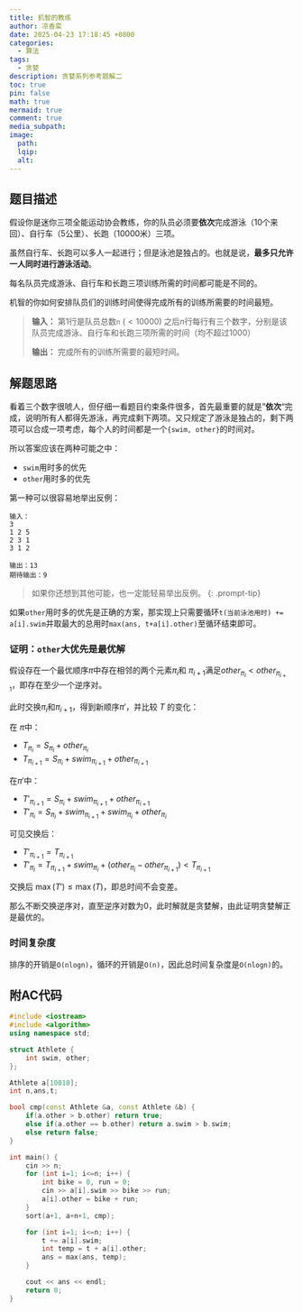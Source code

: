 ```yaml
---
title: 机智的教练
author: 凉香栾
date: 2025-04-23 17:18:45 +0800
categories:
  - 算法
tags:
  - 贪婪
description: 贪婪系列参考题解二
toc: true
pin: false
math: true
mermaid: true
comment: true
media_subpath: 
image:
  path: 
  lqip: 
  alt:
---
```


## 题目描述

假设你是迷你三项全能运动协会教练，你的队员必须要**依次**完成游泳（$10$个来回）、自行车（$5$公里）、长跑（$10000$米）三项。

虽然自行车、长跑可以多人一起进行；但是泳池是独占的。也就是说，**最多只允许一人同时进行游泳活动**。

每名队员完成游泳、自行车和长跑三项训练所需的时间都可能是不同的。

机智的你如何安排队员们的训练时间使得完成所有的训练所需要的时间最短。

> **输入：**
> 第$1$行是队员总数`n` $(\lt10000)$
> 之后$n$行每行有三个数字，分别是该队员完成游泳、自行车和长跑三项所需的时间（均不超过$1000$）
> 
> **输出：**
> 完成所有的训练所需要的最短时间。


## 解题思路

看着三个数字很唬人，但仔细一看题目约束条件很多，首先最重要的就是”**依次**“完成，说明所有人都得先游泳，再完成剩下两项。又只规定了游泳是独占的，剩下两项可以合成一项考虑，每个人的时间都是一个`{swim, other}`的时间对。

所以答案应该在两种可能之中：
- `swim`用时多的优先
- `other`用时多的优先

第一种可以很容易地举出反例：
```text
输入：
3  
1 2 5  
2 3 1  
3 1 2

输出：13
期待输出：9
```

> 如果你还想到其他可能，也一定能轻易举出反例。
{: .prompt-tip}

如果`other`用时多的优先是正确的方案，那实现上只需要循环`t(当前泳池用时) += a[i].swim`并取最大的总用时`max(ans, t+a[i].other)`至循环结束即可。

### 证明：`other`大优先是最优解

假设存在一个最优顺序$\pi$中存在相邻的两个元素$\pi_i$和 $\pi_{i+1}$满足$other_{\pi_i} < other_{\pi_{i+1}}$，即存在至少一个逆序对。 

此时交换$\pi_i$和$\pi_{i+1}$，得到新顺序$\pi'$，并比较 $T$ 的变化：

在 $\pi$中：
- $T_{\pi_i} = S_{\pi_i} + other_{\pi_i}$
- $T_{\pi_{i+1}} = S_{\pi_i} + swim_{\pi_{i+1}} + other_{\pi_{i+1}}$

在$\pi'$中：
- $T'_{\pi_{i+1}} = S_{\pi_i} + swim_{\pi_{i+1}} + other_{\pi_{i+1}}$
- $T'_{\pi_i} = S_{\pi_i} + swim_{\pi_{i+1}} + swim_{\pi_i} + other_{\pi_i}$

可见交换后：
- $T'_{\pi_{i+1}} = T_{\pi_{i+1}}$
- $T'_{\pi_i} = T_{\pi_{i+1}} + swim_{\pi_i} + (other_{\pi_i}- other_{\pi_{i+1}}) < T_{\pi_{i+1}}$

交换后 $\max(T') \le \max(T)$，即总时间不会变差。

那么不断交换逆序对，直至逆序对数为$0$，此时解就是贪婪解，由此证明贪婪解正是最优的。

### 时间复杂度

排序的开销是`O(nlogn)`，循环的开销是`O(n)`，因此总时间复杂度是`O(nlogn)`的。
  
## 附AC代码

```cpp
#include <iostream>
#include <algorithm>
using namespace std;

struct Athlete {
    int swim, other;
};

Athlete a[10010];
int n,ans,t;

bool cmp(const Athlete &a, const Athlete &b) {
    if(a.other > b.other) return true;
    else if(a.other == b.other) return a.swim > b.swim;
    else return false;
}

int main() {
    cin >> n;
    for (int i=1; i<=n; i++) {
	    int bike = 0, run = 0;
        cin >> a[i].swim >> bike >> run;
        a[i].other = bike + run;
    }
    sort(a+1, a+n+1, cmp);

    for (int i=1; i<=n; i++) {
        t += a[i].swim;
        int temp = t + a[i].other;
        ans = max(ans, temp);
    }

    cout << ans << endl;
    return 0;
}

```


